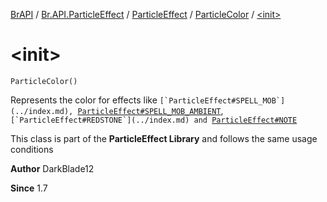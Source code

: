 [BrAPI](../../../index.md) / [Br.API.ParticleEffect](../../index.md) / [ParticleEffect](../index.md) / [ParticleColor](index.md) / [&lt;init&gt;](./-init-.md)

# &lt;init&gt;

`ParticleColor()`

Represents the color for effects like ``[`ParticleEffect#SPELL_MOB`](../index.md), ``[`ParticleEffect#SPELL_MOB_AMBIENT`](../index.md), ``[`ParticleEffect#REDSTONE`](../index.md) and ``[`ParticleEffect#NOTE`](../index.md)

 This class is part of the **ParticleEffect Library** and follows the same usage conditions

**Author**
DarkBlade12

**Since**
1.7

